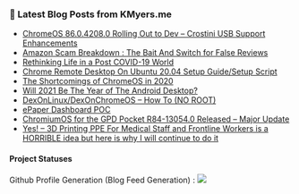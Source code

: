 <!--
**KeithIMyers/KeithIMyers** is a ✨ _special_ ✨ repository because its `README.md` (this file) appears on your GitHub profile.

Here are some ideas to get you started:

- 🔭 I’m currently working on ...
- 🌱 I’m currently learning ...
- 👯 I’m looking to collaborate on ...
- 🤔 I’m looking for help with ...
- 💬 Ask me about ...
- 📫 How to reach me: ...
- 😄 Pronouns: ...
- ⚡ Fun fact: ...
-->

### 📕 Latest Blog Posts from KMyers.me
<!-- BLOG-POST-LIST:START -->
- [ChromeOS 86.0.4208.0 Rolling Out to Dev – Crostini USB Support Enhancements](https://kmyers.me/blog/chromeos/chromeos-86-0-4208-0-rolling-out-to-dev-crostini-usb-support-enhancements/?utm_source=rss&utm_medium=rss&utm_campaign=chromeos-86-0-4208-0-rolling-out-to-dev-crostini-usb-support-enhancements)
- [Amazon Scam Breakdown : The Bait And Switch for False Reviews](https://kmyers.me/blog/general/amazon-scam-breakdown-the-bait-and-switch-for-false-reviews/?utm_source=rss&utm_medium=rss&utm_campaign=amazon-scam-breakdown-the-bait-and-switch-for-false-reviews)
- [Rethinking Life in a Post COVID-19 World](https://kmyers.me/blog/general/rethinking-life-in-a-post-covid-19-world/?utm_source=rss&utm_medium=rss&utm_campaign=rethinking-life-in-a-post-covid-19-world)
- [Chrome Remote Desktop On Ubuntu 20.04 Setup Guide/Setup Script](https://kmyers.me/blog/linux/chrome-remote-desktop-on-ubuntu-20-04-setup-guide-setup-script/?utm_source=rss&utm_medium=rss&utm_campaign=chrome-remote-desktop-on-ubuntu-20-04-setup-guide-setup-script)
- [The Shortcomings of ChromeOS in 2020](https://kmyers.me/blog/chromeos/the-shortcomings-of-chromeos-in-2020/?utm_source=rss&utm_medium=rss&utm_campaign=the-shortcomings-of-chromeos-in-2020)
- [Will 2021 Be The Year of The Android Desktop?](https://kmyers.me/blog/android/will-2021-be-the-year-of-the-android-desktop/?utm_source=rss&utm_medium=rss&utm_campaign=will-2021-be-the-year-of-the-android-desktop)
- [DexOnLinux/DexOnChromeOS – How To (NO ROOT)](https://kmyers.me/blog/android/dexonlinux-dexonchromeos-how-to-no-root/?utm_source=rss&utm_medium=rss&utm_campaign=dexonlinux-dexonchromeos-how-to-no-root)
- [ePaper Dashboard POC](https://kmyers.me/blog/general/epaper-dashboard-poc/?utm_source=rss&utm_medium=rss&utm_campaign=epaper-dashboard-poc)
- [ChromiumOS for the GPD Pocket R84-13054.0 Released – Major Update](https://kmyers.me/blog/chromiumos-for-gpd-pocket/chromiumos-for-the-gpd-pocket-r84-13054-0-released-major-update/?utm_source=rss&utm_medium=rss&utm_campaign=chromiumos-for-the-gpd-pocket-r84-13054-0-released-major-update)
- [Yes! – 3D Printing PPE For Medical Staff and Frontline Workers is a HORRIBLE idea but here is why I will continue to do it](https://kmyers.me/blog/general/yes-3d-printing-ppe-for-medical-staff-and-frontline-workers-is-a-horrible-idea-but-here-is-why-i-will-continue-to-do-it/?utm_source=rss&utm_medium=rss&utm_campaign=yes-3d-printing-ppe-for-medical-staff-and-frontline-workers-is-a-horrible-idea-but-here-is-why-i-will-continue-to-do-it)
<!-- BLOG-POST-LIST:END -->


#### Project Statuses
Github Profile Generation (Blog Feed Generation) : ![](https://github.com/KeithIMyers/KeithIMyers/workflows/Latest%20blog%20post%20workflow/badge.svg)
